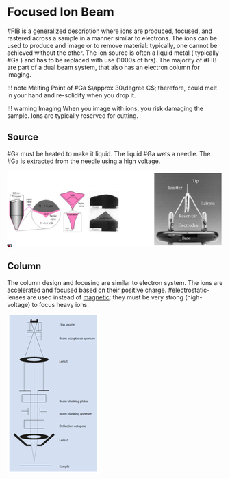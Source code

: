 # Focused Ion Beam

#FIB is a generalized description where ions are produced, focused, and rastered across a sample in a manner similar to electrons.
The ions can be used to produce and image or to remove material: typically, one cannot be achieved without the other.
The ion source is often a liquid metal ( typically #Ga ) and has to be replaced with use (1000s of hrs).
The majority of #FIB are part of a dual beam system, that also has an electron column for imaging.

!!! note Melting Point of #Ga
    $\approx 30\degree C$; therefore, could melt in your hand and re-solidify when you drop it.

!!! warning Imaging
    When you image with ions, you risk damaging the sample.
    Ions are typically reserved for cutting.

## Source
#Ga must be heated to make it liquid.
The liquid #Ga wets a needle.
The #Ga is extracted from the needle using a high voltage.

![](../../../attachments/lecture-11-sem-ion-milling/fib_source_221027_202853_EST.png)

## Column
The column design and focusing are similar to electron system.
The ions are accelerated and focused based on their positive charge.
#electrostatic-lenses are used instead of [magnetic](electromagnetic-lenses.md): they must be very strong (high-voltage) to focus heavy ions.

![](../../../attachments/lecture-11-sem-ion-milling/fib_column_221027_202910_EST.png)